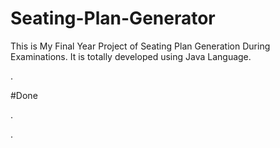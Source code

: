 # Seating-Plan-Generator

This is My Final Year Project of Seating Plan Generation During Examinations. It is totally developed using Java Language.





















































































































.





















































#Done










































































































.




































































































































































































































































































































































































































































































.






































